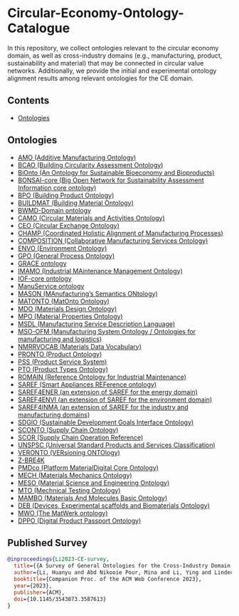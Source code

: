 # Circular-Economy-Ontology-Catalogue

In this repository, we collect ontologies relevant to the circular economy domain, as well as cross-industry domains (e.g., manufacturing, product, sustainability and material) that may be connected in circular value networks.
Additionally, we provide the initial and experimental ontology alignment results among relevant ontologies for the CE domain.

## Contents

- [Ontologies](#ontologies)

## Ontologies

- [AMO (Additive Manufacturing Ontology)](https://matportal.org/ontologies/AMONTOLOGY)
- [BCAO (Building Circularity Assessment Ontology)](https://github.com/linmor-sys/BCAO)
- [BiOnto (An Ontology for Sustainable Bioeconomy and Bioproducts)](https://zenodo.org/record/5589773#.Y-JngS8w35g)
- [BONSAI-core (Big Open Network for Sustainability Assessment Information core ontology)](https://github.com/BONSAMURAIS/ontology)
- [BPO (Building Product Ontology)](https://www.projekt-scope.de/ontologies/bpo/)
- [BUILDMAT (Building Material Ontology)](https://matportal.org/ontologies/BUILDMAT)
- [BWMD-Domain ontology](https://matportal.org/ontologies/BWMD-DOMAIN)
- [CAMO (Circular Materials and Activities Ontology)](https://research.utwente.nl/en/publications/ceo-amp-camo-ontologies-a-circulation-medium-for-materials-in-the)
- [CEO (Circular Exchange Ontology)](https://research.utwente.nl/en/publications/ceo-amp-camo-ontologies-a-circulation-medium-for-materials-in-the)
- [CHAMP (Coordinated Holistic Alignment of Manufacturing Processes)](http://industryportal.enit.fr/ontologies/CHAMP)
- [COMPOSITION (Collaborative Manufacturing Services Ontology)](https://zenodo.org/record/3374505#.Y-JnGC8w35g)
- [ENVO (Environment Ontology)](https://github.com/EnvironmentOntology/envo)
- [GPO (General Process Ontology)](https://github.com/General-Process-Ontology/ontology)
- [GRACE ontology](http://industryportal.enit.fr/ontologies/GRACE)
- [IMAMO (Industrial MAintenance Management Ontology)](http://industryportal.enit.fr/ontologies/IMAMO)
- [IOF-core ontology](https://www.industrialontologies.org/top-down-wg/)
- [ManuService ontology](http://industryportal.enit.fr/ontologies/MANUSERVICE)
- [MASON (MAnufacturing’s Semantics ONtology)](http://industryportal.enit.fr/ontologies/MASON)
- [MATONTO (MatOnto Ontology)](https://github.com/inovexcorp/MatOnto-Ontologies)
- [MDO (Materials Design Ontology)](https://w3id.org/mdo/full/1.1/index.html)
- [MPO (Material Properties Ontology)](https://bimerr.iot.linkeddata.es/def/material-properties/)
- [MSDL (Manufacturing Service Description Language)](http://industryportal.enit.fr/ontologies/MSDL)
- [MSO-OFM (Manufacturing System Ontology / Ontologies for manufacturing and logistics)](https://github.com/enegri/OFM)
- [NMRRVOCAB (Materials Data Vocabulary)](https://matportal.org/ontologies/NMRRVOCAB)
- [PRONTO (Product Ontology)](http://industryportal.enit.fr/ontologies/PRONTO)
- [PSS (Product Service System)](http://industryportal.enit.fr/ontologies/PSS)
- [PTO (Product Types Ontology)](http://www.productontology.org)
- [ROMAIN (Reference Ontology for Industrial Maintenance)](http://industryportal.enit.fr/ontologies/ROMAIN)
- [SAREF (Smart Appliances REFerence ontology)](https://saref.etsi.org)
- [SAREF4ENER (an extension of SAREF for the energy domain)](https://saref.etsi.org/saref4ener/v1.1.2/)
- [SAREF4ENVI (an extension of SAREF for the environment domain)](https://saref.etsi.org/saref4enei/v1.1.2/)
- [SAREF4INMA (an extension of SAREF for the industry and manufacturing domains)](https://saref.etsi.org/saref4inma/v1.1.2/)
- [SDGIO (Sustainable Development Goals Interface Ontology)](https://github.com/SDG-InterfaceOntology/sdgio)
- [SCONTO (Supply Chain Ontology)](http://industryportal.enit.fr/ontologies/SCOPRO)
- [SCOR (Supply Chain Operation Reference)](http://industryportal.enit.fr/ontologies/SCOR)
- [UNSPSC (Universal Standard Products and Services Classification)](http://industryportal.enit.fr/ontologies/UNSPSC)
- [VERONTO (VERsioning ONTOlogy)](http://industryportal.enit.fr/ontologies/VERONTO)
- [Z-BRE4K](http://industryportal.enit.fr/ontologies/Z-BRE4K)
- [PMDco (Platform MaterialDigital Core Ontology)](https://w3id.org/pmd/co)
- [MECH (Materials Mechanics Ontology)](https://matportal.org/ontologies/MECH)
- [MESO (Material Science and Engineering Ontology)](https://matportal.org/ontologies/MSEO)
- [MTO (Mechnical Testing Ontology)](https://matportal.org/ontologies/MTO)
- [MAMBO (Materials And Molecules Basic Ontology)](https://matportal.org/ontologies/MAMBO)
- [DEB (Devices, Experimental scaffolds and Biomaterials Ontology)](https://matportal.org/ontologies/DEB)
- [MWO (The MatWerk ontology)](https://matportal.org/ontologies/MWO)
- [DPPO (Digital Product Passport Ontology)](https://w3id.org/dppo/)

## Published Survey
```bib
@inproceedings{Li2023-CE-survey,
  title={{A Survey of General Ontologies for the Cross-Industry Domain of Circular Economy}},
  author={Li, Huanyu and Abd Nikooie Pour, Mina and Li, Ying and Lindecrantz, Mikael and Blomqvist, Eva and Lambrix, Patrick },
  booktitle={Companion Proc. of the ACM Web Conference 2023},
  year={2023},
  publisher={ACM},
  doi={10.1145/3543873.3587613}
}
